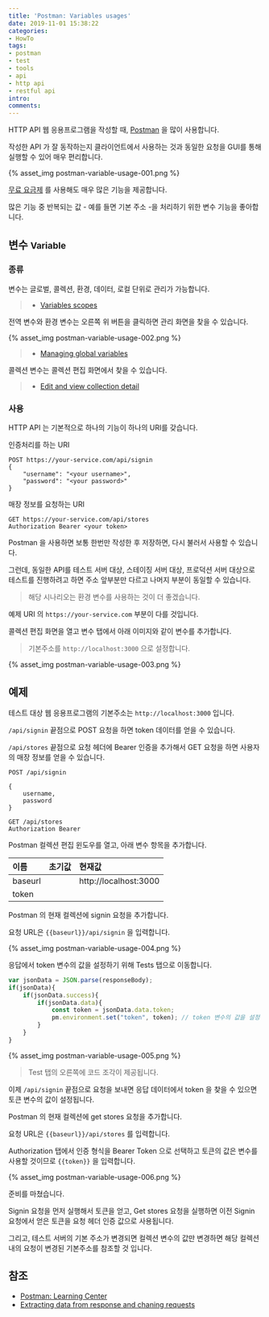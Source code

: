 ```yaml
---
title: 'Postman: Variables usages'
date: 2019-11-01 15:38:22
categories:
- HowTo
tags:
- postman
- test
- tools
- api
- http api
- restful api
intro:
comments:
---
```


HTTP API  웹 응용프로그램을 작성할 때,  [Postman](https://www.getpostman.com/) 을 많이 사용합니다.

작성한 API 가 잘 동작하는지 클라이언트에서 사용하는 것과 동일한 요청을 GUI를 통해 실행할 수 있어 매우 편리합니다.

{% asset_img postman-variable-usage-001.png %}

[무료 요금제](https://www.getpostman.com/pricing) 를 사용해도 매우 많은 기능을 제공합니다.

많은 기능 중 반복되는 값 - 예를 들면 기본 주소 -을 처리하기 위한 변수 기능을 좋아합니다. 

## 변수 <small>Variable</small>

### 종류

변수는 글로벌, 콜렉션, 환경, 데이터, 로컬 단위로 관리가 가능합니다. 

> - [Variables scopes](https://learning.getpostman.com/docs/postman/environments-and-globals/variables/#variable-scopes)

전역 변수와 환경 변수는 오른쪽 위 버튼을 클릭하면 관리 화면을 찾을 수 있습니다.

{% asset_img postman-variable-usage-002.png %}

> - [Managing global variables](https://learning.getpostman.com/docs/postman/environments-and-globals/manage-globals/)

콜렉션 변수는 콜렉션 편집 화면에서 찾을 수 있습니다.

> - [Edit and view collection detail](https://learning.getpostman.com/docs/postman/collections/managing-collections/#edit-and-view-collection-details)

### 사용

HTTP API 는 기본적으로 하나의 기능이 하나의 URI를 갖습니다.

인증처리를 하는 URI

```http
POST https://your-service.com/api/signin
{
    "username": "<your username>",
    "password": "<your password>"
}
```

매장 정보를 요청하는 URI

```http
GET https://your-service.com/api/stores
Authorization Bearer <your token>
```

Postman 을 사용하면 보통 한번만 작성한 후 저장하면, 다시 불러서 사용할 수 있습니다.

그런데, 동일한 API를 테스트 서버 대상, 스테이징 서버 대상, 프로덕션 서버 대상으로 테스트를 진행하려고 하면 주소 앞부분만 다르고 나머지 부분이 동일할 수 있습니다.

> 해당 시나리오는 환경 변수를 사용하는 것이 더 좋겠습니다.

예제 URI 의 `https://your-service.com` 부분이 다를 것입니다.

콜렉션 편집 화면을 열고 변수 탭에서 아래 이미지와 같이 변수를 추가합니다.

> 기본주소를 `http://localhost:3000` 으로 설정합니다.

{% asset_img postman-variable-usage-003.png %}


## 예제

테스트 대상 웹 응용프로그램의 기본주소는 `http://localhost:3000` 입니다.

`/api/signin` 끝점으로 POST 요청을 하면 token 데이터를 얻을 수 있습니다.

`/api/stores` 끝점으로 요청 헤더에 Bearer 인증을 추가해서 GET 요청을 하면 사용자의 매장 정보를 얻을 수 있습니다.

```http
POST /api/signin

{
    username,
    password
}
```

```http
GET /api/stores
Authorization Bearer
```

Postman 컬렉션 편집 윈도우를 열고, 아래 변수 항목을 추가합니다.

| 이름      | 초기값 | 현재값                   |
|:------- |:--- |:--------------------- |
| baseurl |     | http://localhost:3000 |
| token   |     |                       |

Postman 의 현재 컬렉션에 signin 요청을 추가합니다.

요청 URL은 `{{baseurl}}/api/signin` 을 입력합니다.

{% asset_img postman-variable-usage-004.png %}

응답에서 token 변수의 값을 설정하기 위해 Tests 탭으로 이동합니다.

```js
var jsonData = JSON.parse(responseBody);
if(jsonData){
    if(jsonData.success){
        if(jsonData.data){
            const token = jsonData.data.token;
            pm.environment.set("token", token); // token 변수의 값을 설정
        }
    }
}
```

{% asset_img postman-variable-usage-005.png %}

> Test 탭의 오른쪽에 코드 조각이 제공됩니다.

이제 `/api/signin` 끝점으로 요청을 보내면 응답 데이터에서 token 을 찾을 수 있으면 토큰 변수의 값이 설정됩니다.

Postman 의 현재 컬렉션에 get stores 요청을 추가합니다.

요청 URL은 `{{baseurl}}/api/stores` 를 입력합니다.

Authorization 탭에서 인증 형식을 Bearer Token 으로 선택하고 토큰의 값은 변수를 사용할 것이므로 `{{token}}` 을 입력합니다.

{% asset_img postman-variable-usage-006.png %}

준비를 마쳤습니다.

Signin 요청을 먼저 실행해서 토큰을 얻고, Get stores 요청을 실행하면 이전 Signin 요청에서 얻은 토큰을 요청 헤더 인증 값으로 사용됩니다.

그리고, 테스트 서버의 기본 주소가 변경되면 컬렉션 변수의 값만 변경하면 해당 컬렉션 내의 요청이 변경된 기본주소를 참조할 것 입니다.

## 참조

- [Postman: Learning Center](https://learning.getpostman.com/)
- [Extracting data from response and chaning requests](https://blog.getpostman.com/2014/01/27/extracting-data-from-responses-and-chaining-requests/)
